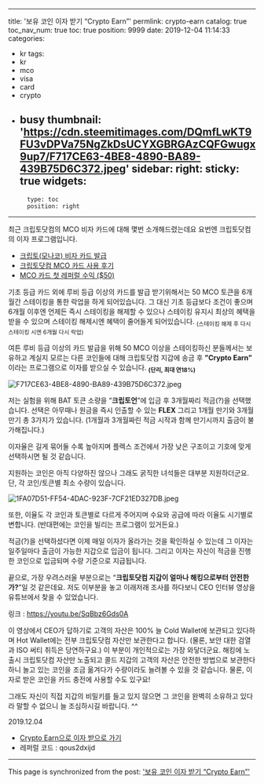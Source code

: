 
---
title: '보유 코인 이자 받기 “Crypto Earn”'
permlink: crypto-earn
catalog: true
toc_nav_num: true
toc: true
position: 9999
date: 2019-12-04 11:14:33
categories:
- kr
tags:
- kr
- mco
- visa
- card
- crypto
- busy
thumbnail: 'https://cdn.steemitimages.com/DQmfLwKT9FU3vDPVa75NgZkDsUCYXGBRGAzCQFGwugx9up7/F717CE63-4BE8-4890-BA89-439B75D6C372.jpeg'
sidebar:
    right:
        sticky: true
widgets:
    -
        type: toc
        position: right
---


최근 크립토닷컴의 MCO 비자 카드에 대해 몇번 소개해드렸는데요 요번엔 크립토닷컴의 이자 프로그램입니다. 

* [크립토(모나코) 비자 카드 발급](https://steemit.com/hive-196917/@jaydih/5mzxq)
* [크립토닷컴 MCO 카드 사용 후기](https://steemit.com/hive-196917/@jaydih/mco)
* [MCO 카드 첫 레퍼럴 수익 ($50)](https://steemit.com/hive-196917/@jaydih/mco-usd50)

기초 등급 카드 외에 루비 등급 이상의 카드를 발급 받기위해서는 50 MCO 토큰을 6개월간 스테이킹을 통한 락업을 하게 되어있습니다. 그 대신 기초 등급보다 조건이 좋으며 6개월 이후엔 언제든 즉시 스테이킹을 해제할 수 있으나 스테이킹 유지시 최상의 혜택을 받을 수 있으며 스테이킹 해제시엔 혜택이 줄어들게 되어있습니다. <sub>(스테이킹 해제 후 다시 스테이킹 시엔 6개월 다시 락업)</sub>

여튼 루비 등급 이상의 카드 발급을 위해 50 MCO 이상을 스테이킹하신 분들께서는 보유하고 계실지 모르는 다른 코인들에 대해 크립토닷컴 지갑에 송금 후 <b>”Crypto Earn”</b> 이라는 프로그램으로 이자를 받으실 수 있습니다. <sub><b>(단리, 최대 연18%)</b></sub>


![F717CE63-4BE8-4890-BA89-439B75D6C372.jpeg](https://cdn.steemitimages.com/DQmfLwKT9FU3vDPVa75NgZkDsUCYXGBRGAzCQFGwugx9up7/F717CE63-4BE8-4890-BA89-439B75D6C372.jpeg)


 저는 실험을 위해 BAT 토큰 소량을 “<b>크립토언</b>”에 입금 후 3개월짜리 적금(?)을 선택했습니다. 선택은 아무때나 원금을 즉시 인출할 수 있는 <b>FLEX</b> 그리고 1개월 만기와 3개월만기 총 3가지가 있습니다. (1개월과 3개월짜린 적금 시작과 함께 만기시까지 출금이 불가해집니다.)

이자율은 길게 묶어둘 수록 높아지며 플렉스 조건에서 가장 낮은 구조이고 기호에 맞게 선택하시면 될 것 같습니다. 

지원하는 코인은 아직 다양하진 않으나 그래도 굵직한 녀석들은 대부분 지원하더군요. 단, 각 코인/토큰별 최소 수량이 있습니다. 

![1FA07D51-FF54-4DAC-923F-7CF21ED327DB.jpeg](https://cdn.steemitimages.com/DQmd34sJuFyiTxwkB9YNR5eZBF6sUB7bnzn27g9FoFUqXQX/1FA07D51-FF54-4DAC-923F-7CF21ED327DB.jpeg)

또한, 이율도 각 코인과 토큰별로 다르게 주어지며 수요와 공급에 따라 이율도 시기별로 변합니다. (반대편에는 코인을 빌리는 프로그램이 있거든요.)

적금(?)을 선택하셨다면 이제 매일 이자가 올라가는 것을 확인하실 수 있는데 그 이자는 일주일마다 출금이 가능한 지갑으로 입금이 됩니다. 그리고 이자는 자신이 적금을 진행한 코인으로 입금되며 수량 기준으로 지급됩니다.

끝으로, 가장 우려스러울 부분으로는 “<b>크립토닷컴 지갑이 얼마나 해킹으로부터 안전한가?</b>”일 것 같은데요. 저도 이부분을 놓고 이래저래 조사를 하다보니 CEO 인터뷰 영상을 유튜브에서 찾을 수 있었습니다. 

링크 : https://youtu.be/SqBbz6Gds0A

이 영상에서 CEO가 답하기로 고객의 자산은 100% 늘 Cold Wallet에 보관되고 있다하며 Hot Wallet에는 전부 크립토닷컴 자산만 보관한다고 합니다. (물론, 보안 대한 검열과 ISO 써티 취득은 당연하구요.) 이 부분이 개인적으로는 가장 와닿더군요. 해킹에 노출시 크립토닷컴 자산만 노출되고 콜드 지갑의 고객의 자산은 안전한 방법으로 보관한다하니 놀고 있는 코인을 조금 옮겨다가 수량이라도 늘려볼 수 있을 것 같습니다. 물론, 이자로 받은 코인을 카드 충전에 사용할 수도 있구요!

그래도 자신이 직접 지갑의 비밀키를 들고 있지 않으면 그 코인을 완벽히 소유하고 있다라 말할 수 없으니 늘 조심하시길 바랍니다. ^^

2019.12.04

* [Crypto Earn으로 이자 받으로 가기](https://platinum.crypto.com/r/qous2dxijd)
* 레퍼럴 코드 : qous2dxijd

- - -

This page is synchronized from the post: ['보유 코인 이자 받기 “Crypto Earn”'](https://steemit.com/@jaydih/crypto-earn)
